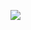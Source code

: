 [![](http://dsign-web-01.uni.ds.port.ac.uk/api/assets/img/uop.jpg)](http://dsign-web-01.uni.ds.port.ac.uk/api)
